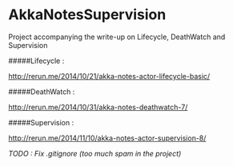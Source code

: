 AkkaNotesSupervision
====================

Project accompanying the write-up on Lifecycle, DeathWatch and Supervision

#####Lifecycle : 

http://rerun.me/2014/10/21/akka-notes-actor-lifecycle-basic/

#####DeathWatch : 

http://rerun.me/2014/10/31/akka-notes-deathwatch-7/

#####Supervision : 

http://rerun.me/2014/11/10/akka-notes-actor-supervision-8/






*TODO : Fix .gitignore (too much spam in the project)*
